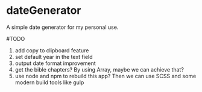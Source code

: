 # dateGenerator
A simple date generator for my personal use.

#TODO
1. add copy to clipboard feature
2. set default year in the text field
3. output date format improvement
4. get the bible chapters? By using Array, maybe we can achieve that?
5. use node and npm to rebuild this app? Then we can use SCSS and some modern build tools like gulp 
